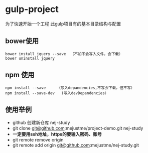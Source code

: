 # gulp-project
为了快速开始一个工程
此gulp项目有的基本目录结构与配置

## bower使用
```
bower install jquery --save  （不加不会写入文件，会下载）
bower uninstall jquery
```
## npm 使用
```
npm install --save     （写入depandencies,不写会下载，但不写）
npm install --save-dev   (写入devDepandencies）
```

## 使用举例

- github 创建新仓库 nej-study
- git clone git@github.com:mejustme/project-demo.git  nej-study
- **一定要用ssh地址，https的要输入密码、账号**
- git remote remove origin
- git remote add origin git@github.com:mejustme/nej-study.git
